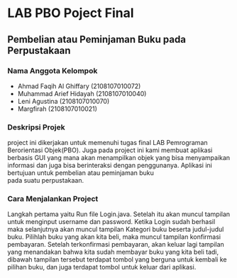 # LAB PBO Poject Final
## Pembelian atau Peminjaman Buku pada Perpustakaan
### Nama Anggota Kelompok
* Ahmad Faqih Al Ghiffary   (2108107010072)
* Muhammad Arief Hidayah    (2108107010040)
* Leni Agustina             (2108107010070)
* Margfirah                  (2108107010021)

### Deskripsi Projek

project ini dikerjakan untuk memenuhi 
tugas final LAB Pemrograman Berorientasi Objek(PBO).
Juga pada project ini kami membuat aplikasi berbasis GUI
yang mana akan menampilkan objek yang bisa menyampaikan informasi
dan juga bisa berinteraksi dengan penggunanya.
Aplikasi ini bertujuan untuk pembelian atau peminjaman buku  
pada suatu perpustakaan. 

### Cara Menjalankan Project

Langkah pertama yaitu Run file Login.java.
Setelah itu akan muncul tampilan untuk menginput username 
dan password. Ketika Login sudah berhasil maka
selanjutnya akan muncul tampilan Kategori buku beserta judul-judul buku.
Pilihlah buku yang akan kita beli, maka muncul tampilan 
konfirmasi pembayaran. 
Setelah terkonfirmasi pembayaran, akan keluar lagi tampilan 
yang menandakan bahwa kita sudah membayar buku yang kita beli tadi, 
dibawah tampilan tersebut
terdapat tombol yang berguna untuk kembali ke pilihan buku,
dan juga terdapat tombol untuk keluar dari aplikasi.